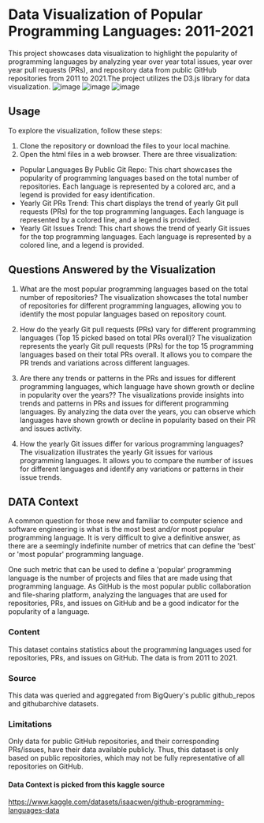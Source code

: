 # Data Visualization of Popular Programming Languages: 2011-2021
This project showcases data visualization to highlight the popularity of programming languages by analyzing year over year total issues, year over year pull requests (PRs), and repository data from public GitHub repositories from 2011 to 2021.The project utilizes the D3.js library for data visualization. 
![image](https://github.com/ParulK-bhardwaj/language-data-visualization/assets/111934039/b92e99f4-dcc2-4100-ad63-d3a9c5dc487c)
![image](https://github.com/ParulK-bhardwaj/language-data-visualization/assets/111934039/b9c5588b-0c92-43e4-91ee-dfea9d5c16ca)
![image](https://github.com/ParulK-bhardwaj/language-data-visualization/assets/111934039/5d010ff6-bec9-4b7b-9709-546afd415861)



## Usage

To explore the visualization, follow these steps:

1. Clone the repository or download the files to your local machine.
2. Open the html files in a web browser. There are three visualization:

- Popular Languages By Public Git Repo: This chart showcases the popularity of programming languages based on the total number of repositories. Each language is represented by a colored arc, and a legend is provided for easy identification.
- Yearly Git PRs Trend: This chart displays the trend of yearly Git pull requests (PRs) for the top programming languages. Each language is represented by a colored line, and a legend is provided.
- Yearly Git Issues Trend: This chart shows the trend of yearly Git issues for the top programming languages. Each language is represented by a colored line, and a legend is provided.

## Questions Answered by the Visualization
1. What are the most popular programming languages based on the total number of repositories?
The visualization showcases the total number of repositories for different programming languages, allowing you to identify the most popular languages based on repository count.

2. How do the yearly Git pull requests (PRs) vary for different programming languages (Top 15 picked based on total PRs overall)?
The visualization represents the yearly Git pull requests (PRs) for the top 15 programming languages based on their total PRs overall. It allows you to compare the PR trends and variations across different languages.

3. Are there any trends or patterns in the PRs and issues for different programming languages, which language have shown growth or decline in popularity over the years??
The visualizations provide insights into trends and patterns in PRs and issues for different programming languages. By analyzing the data over the years, you can observe which languages have shown growth or decline in popularity based on their PR and issues activity.

4. How the yearly Git issues differ for various programming languages?
The visualization illustrates the yearly Git issues for various programming languages. It allows you to compare the number of issues for different languages and identify any variations or patterns in their issue trends.

## DATA Context 
A common question for those new and familiar to computer science and software engineering is what is the most best and/or most popular programming language. It is very difficult to give a definitive answer, as there are a seemingly indefinite number of metrics that can define the 'best' or 'most popular' programming language.

One such metric that can be used to define a 'popular' programming language is the number of projects and files that are made using that programming language. As GitHub is the most popular public collaboration and file-sharing platform, analyzing the languages that are used for repositories, PRs, and issues on GitHub and be a good indicator for the popularity of a language.

### Content
This dataset contains statistics about the programming languages used for repositories, PRs, and issues on GitHub. The data is from 2011 to 2021.

### Source
This data was queried and aggregated from BigQuery's public github_repos and githubarchive datasets.

### Limitations
Only data for public GitHub repositories, and their corresponding PRs/issues, have their data available publicly. Thus, this dataset is only based on public repositories, which may not be fully representative of all repositories on GitHub.
#### Data Context is picked from this kaggle source
https://www.kaggle.com/datasets/isaacwen/github-programming-languages-data